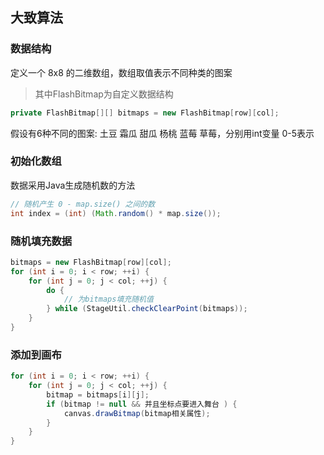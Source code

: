 ## 大致算法

### 数据结构

定义一个 8x8 的二维数组，数组取值表示不同种类的图案

>其中FlashBitmap为自定义数据结构

```java
private FlashBitmap[][] bitmaps = new FlashBitmap[row][col];
```

假设有6种不同的图案: 土豆 霜瓜 甜瓜 杨桃 蓝莓 草莓，分别用int变量 0-5表示

### 初始化数组

数据采用Java生成随机数的方法

```java
// 随机产生 0 - map.size() 之间的数
int index = (int) (Math.random() * map.size());
```

### 随机填充数据
```Java
bitmaps = new FlashBitmap[row][col];
for (int i = 0; i < row; ++i) {  
    for (int j = 0; j < col; ++j) {  
        do {  
            // 为bitmaps填充随机值
        } while (StageUtil.checkClearPoint(bitmaps));  
    }  
}
```

### 添加到画布
```java
for (int i = 0; i < row; ++i) {  
    for (int j = 0; j < col; ++j) {  
        bitmap = bitmaps[i][j];  
        if (bitmap != null && 并且坐标点要进入舞台 ) {  
            canvas.drawBitmap(bitmap相关属性);  
        }  
    }  
}
```